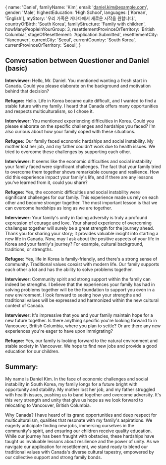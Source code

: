 {
  name: 'Daniel',
  familyName: 'Kim',
  email: 'daniel.kim@example.com',
  gender: 'Male',
  highestEducation: 'High School',
  languages: ['Korean', 'English'],
  myStory: '우리 가족은 캐나다에서 새로운 시작을 원합니다.',
  countryOfBirth: 'South Korea',
  familyStructure: 'Family with children',
  howManyPeopleInYourGroup: 3,
  resettlementProvinceOrTerritory: 'British Columbia',
  stageOfResettlement: 'Application Submitted',
  resettlementCity: 'Vancouver',
  currentCity: 'Seoul',
  currentCountry: 'South Korea',
  currentProvinceOrTerritory: 'Seoul',
}

## Conversation between Questioner and Daniel (basic)

**Interviewer:** Hello, Mr. Daniel. You mentioned wanting a fresh start in Canada. Could you please elaborate on the background and motivation behind that decision?

**Refugee:** Hello. Life in Korea became quite difficult, and I wanted to find a stable future with my family. I heard that Canada offers many opportunities and respects multiculturalism, so I chose it.

**Interviewer:** You mentioned experiencing difficulties in Korea. Could you please elaborate on the specific challenges and hardships you faced? I'm also curious about how your family coped with these situations.

**Refugee:** Our family faced economic hardships and social instability. My mother lost her job, and my father couldn't work due to health issues. We tried to overcome these challenges by supporting each other.

**Interviewer:** It seems like the economic difficulties and social instability your family faced were significant challenges. The fact that your family tried to overcome them together shows remarkable courage and resilience. How did this experience impact your family's life, and if there are any lessons you've learned from it, could you share?

**Refugee:** Yes, the economic difficulties and social instability were significant challenges for our family. This experience made us rely on each other and become stronger together. The most important lesson is that we can overcome hardships as long as we are together.

**Interviewer:** Your family's unity in facing adversity is truly a profound expression of courage and love. Your shared experience of overcoming challenges together will surely be a great strength for the journey ahead. Thank you for sharing your story; it provides valuable insight into starting a new life in Canada. Now, may I ask about the positive aspects of your life in Korea and your family's journey? For example, cultural background, traditions, or strengths.

**Refugee:** Yes, life in Korea is family-friendly, and there's a strong sense of community. Traditional values coexist with modern life. Our family supports each other a lot and has the ability to solve problems together.

**Interviewer:** Community spirit and strong support within the family can indeed be strengths. I believe that the experiences your family has had in solving problems together will be the foundation to support you even in a new environment. I look forward to seeing how your strengths and traditional values will be expressed and harmonized within the new cultural context of Canada.

**Interviewer:** It's impressive that you and your family maintain hope for a new future together. Is there anything specific you're looking forward to in Vancouver, British Columbia, where you plan to settle? Or are there any new experiences you're eager to have upon immigrating?

**Refugee:** Yes, our family is looking forward to the natural environment and stable society in Vancouver. We hope to find new jobs and provide a good education for our children.

## Summary:

My name is Daniel Kim. In the face of economic challenges and social instability in South Korea, my family longs for a future bright with opportunity and stability. My mother lost her job, and my father struggled with health issues, pushing us to band together and overcome adversity. It's this very strength and unity that give us hope as we look forward to relocating to Vancouver, British Columbia.

Why Canada? I have heard of its grand opportunities and deep respect for multiculturalism, qualities that resonate with my family's aspirations. We eagerly anticipate finding new jobs, immersing ourselves in the community's spirit, and ensuring our children receive quality education. While our journey has been fraught with obstacles, these hardships have taught us invaluable lessons about resilience and the power of unity. As we navigate our application for resettlement, we stand ready to blend our traditional values with Canada's diverse cultural tapestry, empowered by our collective support and strong family bonds.
